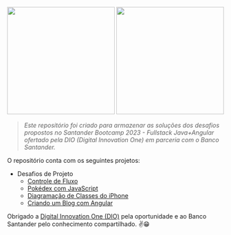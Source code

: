 <p align="center">
  <img width="250px" src="https://github.com/jhansenbarreto/bootcamp-dio-santander/assets/13790608/43a7d96d-5312-4ec2-82fa-025de1239589">
  <img width="250px" src="https://github.com/jhansenbarreto/bootcamp-dio-santander/assets/13790608/9a5874c6-9fde-4b9e-83be-a010aa369fdb">
</p>

>*Este repositório foi criado para armazenar as soluções dos desafios propostos no Santander Bootcamp 2023 - Fullstack Java+Angular ofertado pela DIO (Digital Innovation One) em parceria com o Banco Santander.*

O repositório conta com os seguintes projetos:

- Desafios de Projeto
  - <a href=https://github.com/jhansenbarreto/bootcamp-dio-santander/tree/master/DesafioControleFluxo>Controle de Fluxo</a>
  - <a href=https://github.com/jhansenbarreto/bootcamp-dio-santander/tree/master/pokedex>Pokédex com JavaScript</a>
  - <a href=https://github.com/jhansenbarreto/bootcamp-dio-santander/tree/master/Desafio-iPhone>Diagramação de Classes do iPhone</a>
  - <a href=https://github.com/jhansenbarreto/bootcamp-dio-santander/tree/master/angular-blog>Criando um Blog com Angular</a>

Obrigado a <a href=https://www.dio.me/>Digital Innovation One (DIO)</a> pela oportunidade e ao Banco Santander pelo conhecimento compartilhado. :v::grin:
